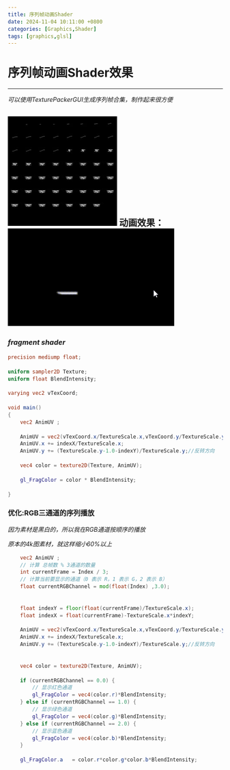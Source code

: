 ```yaml
---
title: 序列帧动画Shader
date: 2024-11-04 10:11:00 +0800
categories: [Graphics,Shader]
tags: [graphics,glsl]
---
```


# **序列帧动画Shader效果**

---
*可以使用TexturePackerGUI生成序列帧合集，制作起来很方便*

![序列帧贴图](/assets/img/postAssets/frames.jpg)
动画效果：
![序列帧动画](/assets/img/postAssets/FramesAnimation.gif)
---

### ***fragment shader***
```glsl
precision mediump float;

uniform sampler2D Texture;
uniform float BlendIntensity;

varying vec2 vTexCoord;

void main()
{
    vec2 AnimUV ;

    AnimUV = vec2(vTexCoord.x/TextureScale.x,vTexCoord.y/TextureScale.y);
    AnimUV.x += indexX/TextureScale.x;
    AnimUV.y += (TextureScale.y-1.0-indexY)/TextureScale.y;//反转方向

    vec4 color = texture2D(Texture, AnimUV);
    
    gl_FragColor = color * BlendIntensity;
 
}
```

### **优化:RGB三通道的序列播放**
*因为素材是黑白的，所以我在RGB通道按顺序的播放*

*原本的4k图素材，就这样缩小60%以上*
```glsl
    vec2 AnimUV ;
    // 计算 总帧数 % 3通道的数量
    int currentFrame = Index / 3;
    // 计算当前要显示的通道（0 表示 R，1 表示 G，2 表示 B）
    float currentRGBChannel = mod(float(Index) ,3.0);
    
   
    float indexY = floor(float(currentFrame)/TextureScale.x);
    float indexX = float(currentFrame)-TextureScale.x*indexY;
    
    AnimUV = vec2(vTexCoord.x/TextureScale.x,vTexCoord.y/TextureScale.y);
    AnimUV.x += indexX/TextureScale.x;
    AnimUV.y += (TextureScale.y-1.0-indexY)/TextureScale.y;//反转方向
    
    
    vec4 color = texture2D(Texture, AnimUV);
  
    if (currentRGBChannel == 0.0) {
        // 显示红色通道
        gl_FragColor = vec4(color.r)*BlendIntensity;
    } else if (currentRGBChannel == 1.0) {
        // 显示绿色通道
        gl_FragColor = vec4(color.g)*BlendIntensity;
    } else if (currentRGBChannel == 2.0) {
        // 显示蓝色通道
        gl_FragColor = vec4(color.b)*BlendIntensity;
    }
    
    gl_FragColor.a   = color.r*color.g*color.b*BlendIntensity;
```
